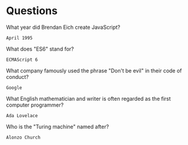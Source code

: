 # Questions

What year did Brendan Eich create JavaScript?

```
April 1995 

```

What does "ES6" stand for?

```
ECMAScript 6
```

What company famously used the phrase "Don't be evil" in their code of conduct?

```
Google

```

What English mathematician and writer is often regarded as the first computer programmer?

```
Ada Lovelace
```

Who is the "Turing machine" named after?

```
Alonzo Church
```

